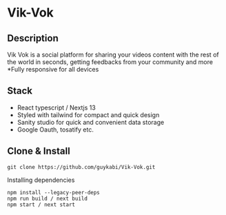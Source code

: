 # Vik-Vok

## Description

Vik Vok is a social platform for sharing your videos content with the rest of the world in seconds, getting feedbacks from your community and more
*Fully responsive for all devices

## Stack 
* React typescript / Nextjs 13
* Styled with tailwind for compact and quick design
* Sanity studio for quick and convenient data storage
* Google Oauth, tosatify etc.

## Clone & Install 
```
git clone https://github.com/guykabi/Vik-Vok.git
```
Installing dependencies 
```
npm install --legacy-peer-deps
npm run build / next build
npm start / next start
```


